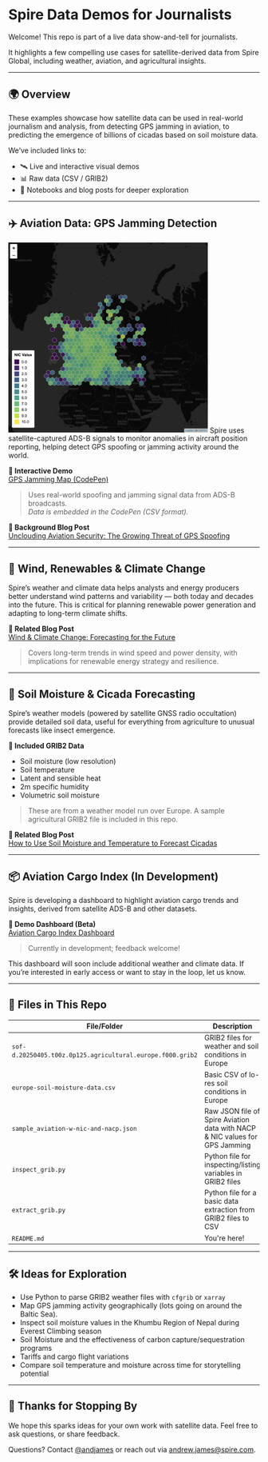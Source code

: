 # Spire Data Demos for Journalists

Welcome! This repo is part of a live data show-and-tell for journalists. 

It highlights a few compelling use cases for satellite-derived data from Spire Global, including weather, aviation, and agricultural insights.

---

## 🌍 Overview

These examples showcase how satellite data can be used in real-world journalism and analysis, from detecting GPS jamming in aviation, to predicting the emergence of billions of cicadas based on soil moisture data.

We’ve included links to:
- 🛰️ Live and interactive visual demos
- 📊 Raw data (CSV / GRIB2)
- 🧪 Notebooks and blog posts for deeper exploration

---

## ✈️ Aviation Data: GPS Jamming Detection
<img src="assets/baltic-gps-jamming.png" alt="GPS jamming map" width="400" />
Spire uses satellite-captured ADS-B signals to monitor anomalies in aircraft position reporting, helping detect GPS spoofing or jamming activity around the world.

**🔗 Interactive Demo**  
[GPS Jamming Map (CodePen)](https://codepen.io/andjames/pen/YzoEPyP?editors=0011)  
> Uses real-world spoofing and jamming signal data from ADS-B broadcasts.  
_Data is embedded in the CodePen (CSV format)._

**📝 Background Blog Post**  
[Unclouding Aviation Security: The Growing Threat of GPS Spoofing](https://spire.com/blog/aviation/unclouding-aviation-security-the-growing-threat-of-gps-spoofing/)

---

## 💨 Wind, Renewables & Climate Change

Spire’s weather and climate data helps analysts and energy producers better understand wind patterns and variability — both today and decades into the future. This is critical for planning renewable power generation and adapting to long-term climate shifts.

**📝 Related Blog Post**  
[Wind & Climate Change: Forecasting for the Future](https://insights.spire.com/wind-climate-change-for-the-future)

> Covers long-term trends in wind speed and power density, with implications for renewable energy strategy and resilience.

---

## 🌾 Soil Moisture & Cicada Forecasting

Spire’s weather models (powered by satellite GNSS radio occultation) provide detailed soil data, useful for everything from agriculture to unusual forecasts like insect emergence.

**🧬 Included GRIB2 Data**
- Soil moisture (low resolution)
- Soil temperature
- Latent and sensible heat
- 2m specific humidity
- Volumetric soil moisture

> These are from a weather model run over Europe. A sample agricultural GRIB2 file is included in this repo.

**📝 Related Blog Post**  
[How to Use Soil Moisture and Temperature to Forecast Cicadas](https://spire.com/blog/weather-climate/agriculture-insights-ahead-of-us-cicada-invasion/)

---

## 📦 Aviation Cargo Index (In Development)

Spire is developing a dashboard to highlight aviation cargo trends and insights, derived from satellite ADS-B and other datasets.

**🚧 Demo Dashboard (Beta)**  
[Aviation Cargo Index Dashboard](https://spiredata.wpenginepowered.com)  
> Currently in development; feedback welcome!

This dashboard will soon include additional weather and climate data. If you’re interested in early access or want to stay in the loop, let us know.

---

## 📂 Files in This Repo

| File/Folder | Description |
|-------------|-------------|
| `sof-d.20250405.t00z.0p125.agricultural.europe.f000.grib2` | GRIB2 files for weather and soil conditions in Europe |
| `europe-soil-moisture-data.csv` | Basic CSV of lo-res soil conditions in Europe |
| `sample_aviation-w-nic-and-nacp.json` | Raw JSON file of Spire Aviation data with NACP & NIC values for GPS Jamming |
| `inspect_grib.py` | Python file for inspecting/listing variables in GRIB2 files |
| `extract_grib.py` | Python file for a basic data extraction from GRIB2 files to CSV |
| `README.md` | You're here! |

---

## 🛠️ Ideas for Exploration

- Use Python to parse GRIB2 weather files with `cfgrib` or `xarray`
- Map GPS jamming activity geographically (lots going on around the Baltic Sea).
- Inspect soil moisture values in the Khumbu Region of Nepal during Everest Climbing season
- Soil Moisture and the effectiveness of carbon capture/sequestration programs
- Tariffs and cargo flight variations
- Compare soil temperature and moisture across time for storytelling potential

---

## 🙌 Thanks for Stopping By

We hope this sparks ideas for your own work with satellite data. Feel free to ask questions, or share feedback.

Questions? Contact [@andjames](https://github.com/andjames) or reach out via [andrew.james@spire.com](mailto:andrew.james@spire.com).

